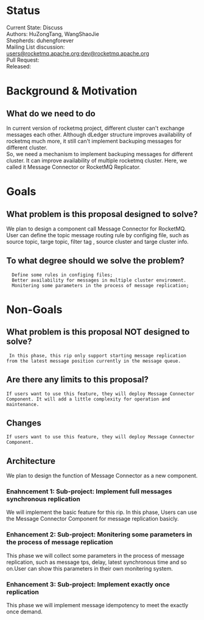 # Status
Current State: Discuss    
Authors: HuZongTang, WangShaoJie     
Shepherds: duhengforever    
Mailing List discussion: users@rocketmq.apache.org;dev@rocketmq.apache.org    
Pull Request:    
Released:        

# Background & Motivation
## What do we need to do
In current version of rocketmq project, different cluster can't exchange messages each other. Although dLedger structure improves availability of rocketmq much more, it still can't implement backuping messages for different cluster.       
So, we need a mechanism to implement backuping messages for different cluster. It can improve availability of multiple rocketmq cluster. Here, we called it Message Connector or RocketMQ Replicator.   

# Goals
## What problem is this proposal designed to solve?
We plan to design a component call Message Connector for RocketMQ. User can define the topic message routing rule by configing file, such as source topic, targe topic, filter tag , source cluster and targe cluster info.    
    
## To what degree should we solve the problem?
      Define some rules in configing files;
      Better availability for messages in multiple cluster enviroment.
      Monitering some parameters in the process of message replication;

# Non-Goals
## What problem is this proposal NOT designed to solve?
     In this phase, this rip only support starting message replication from the latest message position currently in the message queue.      
## Are there any limits to this proposal?      
    If users want to use this feature, they will deploy Message Connector Component. It will add a little complexity for operation and maintenance.     

## Changes
    If users want to use this feature, they will deploy Message Connector Component. 

## Architecture

We plan to design the function of Message Connector as a new component. 


### Enahncement 1: Sub-project: Implement full messages synchronous replication
We will implement the basic feature for this rip. In this phase, Users can use the Message Connector Component for message replication basicly.


### Enhancement 2: Sub-project: Monitering some parameters in the process of message replication   
This phase we will collect some parameters in the process of message replication, such as message tps, delay, latest synchronous time and so on.User can show this parameters in their own monitering system.


### Enhancement 3: Sub-project: Implement exactly once replication 
This phase we will implement message idempotency to meet the exactly once demand.